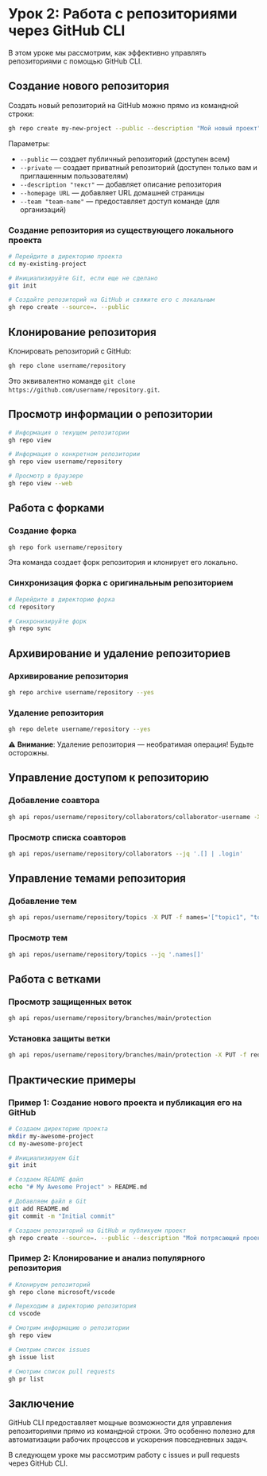# Урок 2: Работа с репозиториями через GitHub CLI

В этом уроке мы рассмотрим, как эффективно управлять репозиториями с помощью GitHub CLI.

## Создание нового репозитория

Создать новый репозиторий на GitHub можно прямо из командной строки:

```bash
gh repo create my-new-project --public --description "Мой новый проект"
```

Параметры:
- `--public` — создает публичный репозиторий (доступен всем)
- `--private` — создает приватный репозиторий (доступен только вам и приглашенным пользователям)
- `--description "текст"` — добавляет описание репозитория
- `--homepage URL` — добавляет URL домашней страницы
- `--team "team-name"` — предоставляет доступ команде (для организаций)

### Создание репозитория из существующего локального проекта

```bash
# Перейдите в директорию проекта
cd my-existing-project

# Инициализируйте Git, если еще не сделано
git init

# Создайте репозиторий на GitHub и свяжите его с локальным
gh repo create --source=. --public
```

## Клонирование репозитория

Клонировать репозиторий с GitHub:

```bash
gh repo clone username/repository
```

Это эквивалентно команде `git clone https://github.com/username/repository.git`.

## Просмотр информации о репозитории

```bash
# Информация о текущем репозитории
gh repo view

# Информация о конкретном репозитории
gh repo view username/repository

# Просмотр в браузере
gh repo view --web
```

## Работа с форками

### Создание форка
```bash
gh repo fork username/repository
```

Эта команда создает форк репозитория и клонирует его локально.

### Синхронизация форка с оригинальным репозиторием
```bash
# Перейдите в директорию форка
cd repository

# Синхронизируйте форк
gh repo sync
```

## Архивирование и удаление репозиториев

### Архивирование репозитория
```bash
gh repo archive username/repository --yes
```

### Удаление репозитория
```bash
gh repo delete username/repository --yes
```

⚠️ **Внимание**: Удаление репозитория — необратимая операция! Будьте осторожны.

## Управление доступом к репозиторию

### Добавление соавтора
```bash
gh api repos/username/repository/collaborators/collaborator-username -X PUT -f permission=push
```

### Просмотр списка соавторов
```bash
gh api repos/username/repository/collaborators --jq '.[] | .login'
```

## Управление темами репозитория

### Добавление тем
```bash
gh api repos/username/repository/topics -X PUT -f names='["topic1", "topic2", "topic3"]'
```

### Просмотр тем
```bash
gh api repos/username/repository/topics --jq '.names[]'
```

## Работа с ветками

### Просмотр защищенных веток
```bash
gh api repos/username/repository/branches/main/protection
```

### Установка защиты ветки
```bash
gh api repos/username/repository/branches/main/protection -X PUT -f required_status_checks[strict]=true -f required_status_checks[contexts][]=ci/test
```

## Практические примеры

### Пример 1: Создание нового проекта и публикация его на GitHub

```bash
# Создаем директорию проекта
mkdir my-awesome-project
cd my-awesome-project

# Инициализируем Git
git init

# Создаем README файл
echo "# My Awesome Project" > README.md

# Добавляем файл в Git
git add README.md
git commit -m "Initial commit"

# Создаем репозиторий на GitHub и публикуем проект
gh repo create --source=. --public --description "Мой потрясающий проект"
```

### Пример 2: Клонирование и анализ популярного репозитория

```bash
# Клонируем репозиторий
gh repo clone microsoft/vscode

# Переходим в директорию репозитория
cd vscode

# Смотрим информацию о репозитории
gh repo view

# Смотрим список issues
gh issue list

# Смотрим список pull requests
gh pr list
```

## Заключение

GitHub CLI предоставляет мощные возможности для управления репозиториями прямо из командной строки. Это особенно полезно для автоматизации рабочих процессов и ускорения повседневных задач.

В следующем уроке мы рассмотрим работу с issues и pull requests через GitHub CLI. 